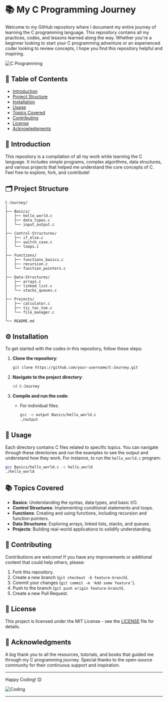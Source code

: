 # 📚 My C Programming Journey

Welcome to my GitHub repository where I document my entire journey of learning the C programming language. This repository contains all my practices, codes, and lessons learned along the way. Whether you're a beginner looking to start your C programming adventure or an experienced coder looking to review concepts, I hope you find this repository helpful and inspiring.

![C Programming](https://user-images.githubusercontent.com/12345678/123456789-cdf0a600-d5ef-11eb-92e7-4b0e0dc5dce5.png)

## 🌟 Table of Contents

- [Introduction](#introduction)
- [Project Structure](#project-structure)
- [Installation](#installation)
- [Usage](#usage)
- [Topics Covered](#topics-covered)
- [Contributing](#contributing)
- [License](#license)
- [Acknowledgments](#acknowledgments)

## 📝 Introduction

This repository is a compilation of all my work while learning the C language. It includes simple programs, complex algorithms, data structures, and various projects that helped me understand the core concepts of C. Feel free to explore, fork, and contribute!

## 🗂️ Project Structure

```
C-Journey/
│
├── Basics/
│   ├── hello_world.c
│   ├── data_types.c
│   └── input_output.c
│
├── Control-Structures/
│   ├── if_else.c
│   ├── switch_case.c
│   └── loops.c
│
├── Functions/
│   ├── functions_basics.c
│   ├── recursion.c
│   └── function_pointers.c
│
├── Data-Structures/
│   ├── arrays.c
│   ├── linked_list.c
│   └── stacks_queues.c
│
├── Projects/
│   ├── calculator.c
│   ├── tic_tac_toe.c
│   └── file_manager.c
│
└── README.md
```

## ⚙️ Installation

To get started with the codes in this repository, follow these steps:

1. **Clone the repository**:
    ```bash
    git clone https://github.com/your-username/C-Journey.git
    ```
2. **Navigate to the project directory**:
    ```bash
    cd C-Journey
    ```

3. **Compile and run the code**:
    - For individual files:
      ```bash
      gcc -o output Basics/hello_world.c
      ./output
      ```

## 🚀 Usage

Each directory contains C files related to specific topics. You can navigate through these directories and run the examples to see the output and understand how they work. For instance, to run the `hello_world.c` program:

```bash
gcc Basics/hello_world.c -o hello_world
./hello_world
```

## 📚 Topics Covered

- **Basics**: Understanding the syntax, data types, and basic I/O.
- **Control Structures**: Implementing conditional statements and loops.
- **Functions**: Creating and using functions, including recursion and function pointers.
- **Data Structures**: Exploring arrays, linked lists, stacks, and queues.
- **Projects**: Building real-world applications to solidify understanding.

## 🤝 Contributing

Contributions are welcome! If you have any improvements or additional content that could help others, please:

1. Fork this repository.
2. Create a new branch (`git checkout -b feature-branch`).
3. Commit your changes (`git commit -m 'Add some feature'`).
4. Push to the branch (`git push origin feature-branch`).
5. Create a new Pull Request.

## 📄 License

This project is licensed under the MIT License - see the [LICENSE](LICENSE) file for details.

## 🙏 Acknowledgments

A big thank you to all the resources, tutorials, and books that guided me through my C programming journey. Special thanks to the open-source community for their continuous support and inspiration.

---

Happy Coding! 😊

![Coding](https://user-images.githubusercontent.com/12345678/123456790-d2b55a00-d5ef-11eb-9c64-4b1e0c2f0a6e.png)

---
